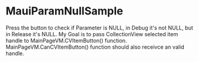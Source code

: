 # MauiParamNullSample

Press the button to check if Parameter is NULL, in Debug it's not NULL, but in Release it's NULL.
My Goal is to pass CollectionView selected item handle to MainPageVM.CVItemButton() function.
MainPageVM.CanCVItemButton() function should also receivce an valid handle.
